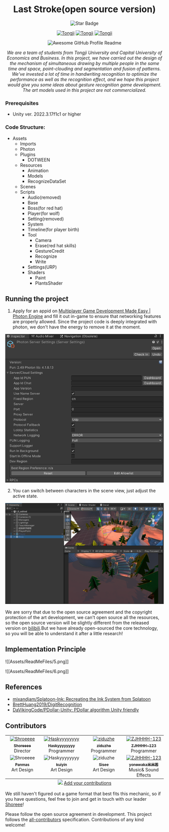 <h1 align="center">Last Stroke(open source version)
</h1>
<div align="center">
<img src="https://img.shields.io/static/v1?label=%F0%9F%8C%9F&message=If%20Useful&style=style=flat&color=BC4E99" alt="Star Badge"/>

<a href="https://www.bilibili.com/video/BV1a179zAExK/share_source=copy_web&vd_source=4bfa678657048a7912dbdf1bb78d9ca4"><img src="https://flat.badgen.net/static/Watch our game PV/bilibili/FF9FC5" alt="Tongji"/></a>
<a href="https://www.tongji.edu.cn/"><img src="https://flat.badgen.net/static/Tongji/CS/yellow" alt="Tongji"/></a>
<a href="https://www.tongji.edu.cn/"><img src="https://flat.badgen.net/static/Tongji/D&I/yellow" alt="Tongji"/></a>
<br>

<img alt="Awesome GitHub Profile Readme" src="Assets/ReadMeFiles/sample.gif"> </img>
<i>

We are a team of students from Tongji University and Capital University of Economics and Business. In this project, we have carried out the design of the mechanism of simultaneous drawing by multiple people in the same time and space, point-clouding and segmentation and fusion of patterns. 
We've invested a lot of time in handwriting recognition to optimize the performance as well as the recognition effect, and we hope this project would give you some ideas about gesture recognition game development. <br>
The art models used in this project are not commercialized.</i>
</div>

### Prerequisites 
- Unity ver. 2022.3.17f1c1 or higher
### Code Structure:
 - Assets
    - Imports
    - Photon
    - Plugins
         - DOTWEEN
    - Resources
         - Animation
         - Models
         - RecognizeDataSet
    - Scenes
    - Scripts
         - Audio(removed)
         - Base
         - Boss(for red hat)
         - Player(for wolf)
         - Setting(removed)
         - System
         - Timeline(for player birth)
         - Tool
            - Camera
            - Erase(red hat skills)
            - GestureCredit
            - Recognize
            - Write
        - Settings(URP)
        - Shaders
            - Paint
            - PlantsShader

## Running the project

1. Apply for an appid on [Multiplayer Game Development Made Easy | Photon Engine](https://www.photonengine.com/) and fill it out in-game to ensure that networking features are properly allowed. Since the project code is deeply integrated with photon, we don't have the energy to remove it at the moment.

<img alt="Awesome GitHub Profile Readme" src="Assets/ReadMeFiles/instruction1.png"> 

2. You can switch between characters in the scene view, just adjust the active state. 

<img alt="Awesome GitHub Profile Readme" src="Assets/ReadMeFiles/instruction2.png"> 


We are sorry that due to the open source agreement and the copyright protection of the art development, we can't open source all the resources, so the open source version will be slightly different from the released version on [bilibili](https://www.bilibili.com/video/BV1a179zAExK/?share_source=copy_web&vd_source=4bfa678657048a7912dbdf1bb78d9ca4).But we have already open-sourced the core technology, so you will be able to understand it after a little research!
## Implementation Principle

![[Assets/ReadMeFiles/5.png]]

![[Assets/ReadMeFiles/6.png]]
## References
- [mixandjam/Splatoon-Ink: Recreating the Ink System from Splatoon](https://github.com/mixandjam/Splatoon-Ink) 
- [BrettHuang2019/DigitRecognition](https://github.com/BrettHuang2019/DigitRecognition)
- [DaVikingCode/PDollar-Unity: PDollar algorithm Unity friendly](https://github.com/DaVikingCode/PDollar-Unity)
## Contributors

<table>
  <tbody>
    <tr>
      <td align="center" valign="top" width="14.28%"><a href="https://github.com/Shoreee"><img src="https://github.com/Shoreee.png?s=100" width="100px;" alt="Shroeeee"/><br /><sub><b>Shoreeee</b></sub></a><br />Director</td>
      <td align="center" valign="top" width="14.28%"><a href="https://github.com/Haskyyyyyyyy"><img src="https://avatars.githubusercontent.com/u/128458477?v=4?s=100" width="100px;" alt="Haskyyyyyyyy"/><br /><sub><b>Haskyyyyyyyy</b></sub></a><br />Programmer</td>
      <td align="center" valign="top" width="14.28%"><a href="https://github.com/ziduzhe"><img src="https://github.com/ziduzhe.png?s=100" width="100px;" alt="ziduzhe"/><br /><sub><b>ziduzhe</b></sub></a><br />Programmer</td>
      <td align="center" valign="top" width="14.28%"><a href="https://github.com/ZJHHHH-123"><img src="https://avatars.githubusercontent.com/u/144782204?v=4?s=100" width="100px;" alt="ZJHHHH-123"/><br /><sub><b>ZJHHHH-123</b></sub></a><br />Programmer</td>
    </tr>
    <tr>
      <td align="center" valign="top" width="14.28%"><img src="https://github.com/octocat.png?s=100" width="100px;" alt="Shroeeee"/><br /><sub><b>Panmas</b></sub><br />Art Design</td>
      <td align="center" valign="top" width="14.28%"><img src="https://github.com/octocat.png?s=100" width="100px;" alt="Haskyyyyyyyy"/><br /><sub><b>kuiyin</b></sub><br />Art Design</td>
      <td align="center" valign="top" width="14.28%"><img src="https://github.com/octocat.png?s=100" width="100px;" alt="ziduzhe"/><br /><sub><b>Sisee</b></sub><br />Art Design</td>
      <td align="center" valign="top" width="14.28%"><a href="https://youtube.com/@yonewaka1139?si=prv4aatJl04EMhxU"><img src="https://github.com/octocat.png?s=100" width="100px;" alt="ZJHHHH-123"/><br /><sub><b>yonewaka米米若</b></sub></a><br />Music& Sound Effects</td>
    </tr>
  </tbody>
  <tfoot>
    <tr>
      <td align="center" size="13px" colspan="7">
        <img src="https://raw.githubusercontent.com/all-contributors/all-contributors-cli/1b8533af435da9854653492b1327a23a4dbd0a10/assets/logo-small.svg">
          <a href="https://all-contributors.js.org/docs/en/bot/usage">Add your contributions</a>
        </img>
      </td>
</table>

We still haven't figured out a game format that best fits this mechanic, so if you have questions, feel free to join and get in touch with our leader [Shoreee](https://github.com/Shoreee)!

Please follow the open source agreement in development. 
This project follows the [all-contributors](https://github.com/all-contributors/all-contributors) specification. Contributions of any kind welcome!


